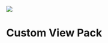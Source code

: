 [![](https://jitpack.io/v/GARPIX-Android/custom_view_pack.svg)](https://jitpack.io/#GARPIX-Android/custom_view_pack)
# Custom View Pack
